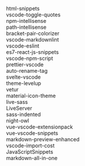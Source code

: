 html-snippets  
vscode-toggle-quotes  
npm-intellisense  
path-intellisense  
bracket-pair-colorizer  
vscode-markdownlint  
vscode-eslint  
es7-react-js-snippets  
vscode-npm-script  
prettier-vscode  
auto-rename-tag  
svelte-vscode  
theme-levelup  
vetur  
material-icon-theme  
live-sass  
LiveServer  
sass-indented  
night-owl  
vue-vscode-extensionpack  
vue-vscode-snippets  
markdown-preview-enhanced  
vscode-import-cost  
JavaScriptSnippets  
markdown-all-in-one  
  